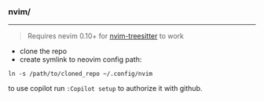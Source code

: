 ### nvim/
___
> Requires nevim 0.10+ for [nvim-treesitter](https://github.com/nvim-treesitter/nvim-treesitter) to work

* clone the repo
* create symlink to neovim config path:
```
ln -s /path/to/cloned_repo ~/.config/nvim
```

to use copilot run `:Copilot setup` to authorize it with github.
